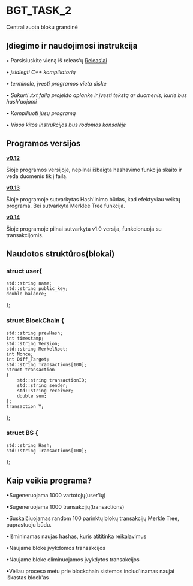 # BGT_TASK_2

Centralizuota bloku grandinė

## Įdiegimo ir naudojimosi instrukcija
• Parsisiuskite vieną iš releas'ų [Releas'ai](https://github.com/ugniusado/Obj-Task2/releases) 

• *įsidiegti C++ kompiliatorių*

• *terminale, įvesti programos vieta diske*

• *Sukurti .txt failą projekto aplanke ir įvesti tekstą ar duomenis, kurie bus hash'uojami*

• *Kompiliuoti jūsų programą*

• *Visos kitos instrukcijos bus rodomos konsolėje*

## Programos versijos 

**[v0.12](https://github.com/ugniusado/BGT_TASK_2/tree/v0.12)**

Šioje programos versijoje, nepilnai išbaigta hashavimo funkcija skaito ir veda duomenis tik į failą.

**[v0.13](https://github.com/ugniusado/BGT_TASK_2/tree/v0.13)**

Šioje programoje sutvarkytas Hash'inimo būdas, kad efektyviau veiktų programa. Bei sutvarkyta Merklee Tree funkcija.

**[v0.14](https://github.com/ugniusado/BGT_TASK_2/tree/v0.14)**

Šioje programoje pilnai sutvarkyta v1.0 versija, funkcionuoja su transakcijomis.

## Naudotos struktūros(blokai)

### struct user{
	std::string name;
	std::string public_key;
	double balance;
};
### struct BlockChain {
	std::string prevHash;
	int timestamp;
	std::string Version;
	std::string MerkelRoot;
	int Nonce;
	int Diff_Target;
	std::string Transactions[100];
	struct transaction
	{
		std::string transactionID;
		std::string sender;
		std::string receiver;
		double sum;
	};
	transaction Y;
};
### struct BS {
	std::string Hash;
	std::string Transactions[100];
};
## Kaip veikia programa?

•Sugeneruojama 1000 vartotojų(user'ių) 

•Sugeneruojama 1000 transakcijų(transactions)

•Suskaičiuojamas random 100 parinktų blokų transakcijų Merkle Tree, paprastuoju būdu.

•Išmininamas naujas hashas, kuris atititinka reikalavimus

•Naujame bloke įvykdomos transakcijos

•Naujame bloke eliminuojamos įvykdytos transakcijos

•Vėliau proceso metu prie blockchain sistemos includ'inamas naujai iškastas block'as


